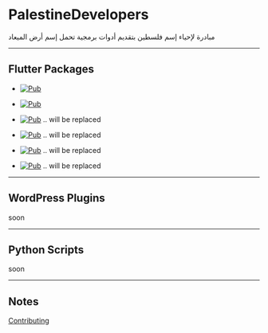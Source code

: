 # PalestineDevelopers

مبادرة لإحياء إسم فلسطين بتقديم أدوات برمجية تحمل إسم أرض الميعاد

---

## Flutter Packages

* [![Pub](https://img.shields.io/badge/Palestine%20Trusted%20Device-pub-blue)](https://pub.dev/packages/palestine_trusted_device)

* [![Pub](https://img.shields.io/badge/Palestine%20Connection-pub-blue)](https://pub.dev/packages/palestine_connection)

* [![Pub](https://img.shields.io/badge/localize%20and%20translate-pub-blue)](https://pub.dev/packages/localize_and_translate) .. will be replaced

* [![Pub](https://img.shields.io/badge/Print%20Color-pub-blue)](https://pub.dev/packages/print_color) .. will be replaced

* [![Pub](https://img.shields.io/badge/User%20Auth-pub-blue)](https://pub.dev/packages/user_auth) .. will be replaced

* [![Pub](https://img.shields.io/badge/Flutter%20Hex%20Color-pub-blue)](https://pub.dev/packages/flutter_hex_color) .. will be replaced

---

## WordPress Plugins

soon

---

## Python Scripts

soon

---

## Notes

[Contributing](#CONTRIBUTING.md)
